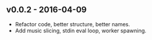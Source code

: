 ## v0.0.2 - 2016-04-09

- Refactor code, better structure, better names.
- Add music slicing, stdin eval loop, worker spawning.
